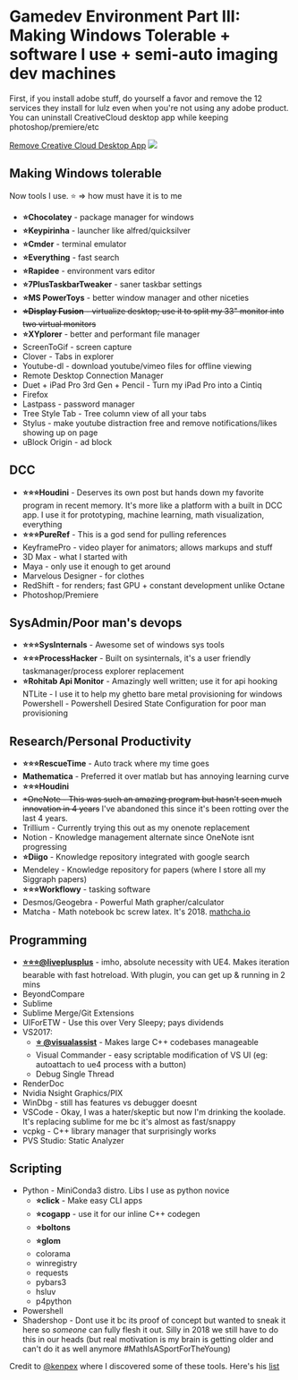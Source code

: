 # Gamedev Environment Part III: Making Windows Tolerable + software I use + semi-auto imaging dev machines

First, if you install adobe stuff, do yourself a favor and remove the 12 services they install for lulz even when you're not using any adobe product. You can uninstall CreativeCloud desktop app while keeping photoshop/premiere/etc

[Remove Creative Cloud Desktop App](https://helpx.adobe.com/creative-cloud/help/uninstall-creative-cloud-desktop-app.html)
![](https://pbs.twimg.com/media/DuzvOgqVsAAmEEB.jpg)

## Making Windows tolerable

Now tools I use. ⭐ => how must have it is to me

- **⭐Chocolatey** - package manager for windows
- **⭐Keypirinha** - launcher like alfred/quicksilver
- **⭐Cmder** - terminal emulator
- **⭐Everything** - fast search
- **⭐Rapidee** - environment vars editor
- **⭐7PlusTaskbarTweaker** - saner taskbar settings
- **⭐MS PowerToys** - better window manager and other niceties
- ~~**⭐Display Fusion** - virtualize desktop; use it to split my 33" monitor into two virtual monitors~~
- **⭐XYplorer** - better and performant file manager
- ScreenToGif - screen capture
- Clover - Tabs in explorer
- Youtube-dl - download youtube/vimeo files for offline viewing
- Remote Desktop Connection Manager
- Duet + iPad Pro 3rd Gen + Pencil - Turn my iPad Pro into a Cintiq
- Firefox
- Lastpass - password manager
- Tree Style Tab - Tree column view of all your tabs
- Stylus - make youtube distraction free and remove notifications/likes showing up on page
- uBlock Origin - ad block

## DCC

- **⭐⭐⭐Houdini** - Deserves its own post but hands down my favorite program in recent memory. It's more like a platform with a built in DCC app. I use it for prototyping, machine learning, math visualization, everything
- **⭐⭐⭐PureRef** - This is a god send for pulling references
- KeyframePro - video player for animators; allows markups and stuff
- 3D Max - what I started with
- Maya - only use it enough to get around
- Marvelous Designer - for clothes
- RedShift - for renders; fast GPU + constant development unlike Octane
- Photoshop/Premiere

## SysAdmin/Poor man's devops

- **⭐⭐⭐SysInternals** - Awesome set of windows sys tools
- **⭐⭐⭐ProcessHacker** - Built on sysinternals, it's a user friendly taskmanager/process explorer replacement
- **⭐Rohitab Api Monitor** - Amazingly well written; use it for api hooking
  NTLite - I use it to help my ghetto bare metal provisioning for windows
  Powershell - Powershell Desired State Configuration for poor man provisioning

## Research/Personal Productivity

- **⭐⭐⭐RescueTime** - Auto track where my time goes
- **Mathematica** - Preferred it over matlab but has annoying learning curve
- **⭐⭐⭐Houdini**
- ~~\*OneNote - This was such an amazing program but hasn't seen much innovation in 4 years~~ I've abandoned this since it's been rotting over the last 4 years.
- Trillium - Currently trying this out as my onenote replacement
- Notion - Knowledge management alternate since OneNote isnt progressing
- **⭐Diigo** - Knowledge repository integrated with google search
- Mendeley - Knowledge repository for papers (where I store all my Siggraph papers)
- **⭐⭐⭐Workflowy** - tasking software
- Desmos/Geogebra - Powerful Math grapher/calculator
- Matcha - Math notebook bc screw latex. It's 2018. [mathcha.io](https://www.mathcha.io/)

## Programming

- [**⭐⭐⭐@liveplusplus**](https://molecular-matters.com/products_livepp.html) - imho, absolute necessity with UE4. Makes iteration bearable with fast hotreload. With plugin, you can get up & running in 2 mins
- BeyondCompare
- Sublime
- Sublime Merge/Git Extensions
- UIForETW - Use this over Very Sleepy; pays dividends
- VS2017:
  - [**⭐ @visualassist**](https://twitter.com/visualassist) - Makes large C++ codebases manageable
  - Visual Commander - easy scriptable modification of VS UI (eg: autoattach to ue4 process with a button)
  - Debug Single Thread
- RenderDoc
- Nvidia Nsight Graphics/PIX
- WinDbg - still has features vs debugger doesnt
- VSCode - Okay, I was a hater/skeptic but now I'm drinking the koolade. It's replacing sublime for me bc it's almost as fast/snappy
- vcpkg - C++ library manager that surprisingly works
- PVS Studio: Static Analyzer

## Scripting

- Python - MiniConda3 distro. Libs I use as python novice
  - **⭐click** - Make easy CLI apps
  - **⭐cogapp** - use it for our inline C++ codegen
  - **⭐boltons**
  - **⭐glom**
  - colorama
  - winregistry
  - requests
  - pybars3
  - hsluv
  - p4python
- Powershell
- Shadershop - Dont use it bc its proof of concept but wanted to sneak it here so *someone* can fully flesh it out. Silly in 2018 we still have to do this in our heads (but real motivation is my brain is getting older and can't do it as well anymore #MathIsASportForTheYoung)

Credit to [@kenpex](https://twitter.com/kenpex) where I discovered some of these tools. Here's his [list](https://c0de517e.blogspot.com/2011/04/2011-tools-that-i-use.html)

